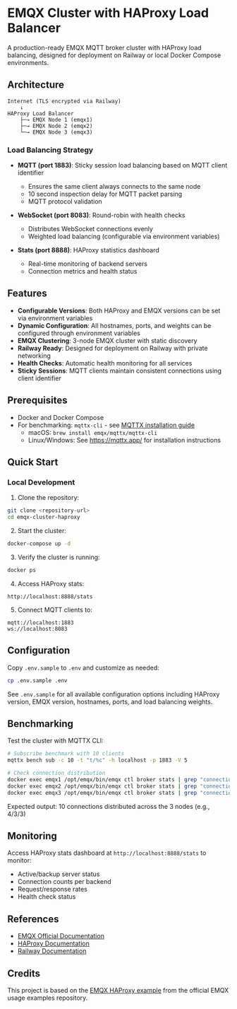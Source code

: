 # EMQX Cluster with HAProxy Load Balancer

A production-ready EMQX MQTT broker cluster with HAProxy load balancing, designed for deployment on Railway or local Docker Compose environments.

## Architecture

```
Internet (TLS encrypted via Railway)
    ↓
HAProxy Load Balancer
    ├─→ EMQX Node 1 (emqx1)
    ├─→ EMQX Node 2 (emqx2)
    └─→ EMQX Node 3 (emqx3)
```

### Load Balancing Strategy

- **MQTT (port 1883)**: Sticky session load balancing based on MQTT client identifier

  - Ensures the same client always connects to the same node
  - 10 second inspection delay for MQTT packet parsing
  - MQTT protocol validation

- **WebSocket (port 8083)**: Round-robin with health checks

  - Distributes WebSocket connections evenly
  - Weighted load balancing (configurable via environment variables)

- **Stats (port 8888)**: HAProxy statistics dashboard
  - Real-time monitoring of backend servers
  - Connection metrics and health status

## Features

- **Configurable Versions**: Both HAProxy and EMQX versions can be set via environment variables
- **Dynamic Configuration**: All hostnames, ports, and weights can be configured through environment variables
- **EMQX Clustering**: 3-node EMQX cluster with static discovery
- **Railway Ready**: Designed for deployment on Railway with private networking
- **Health Checks**: Automatic health monitoring for all services
- **Sticky Sessions**: MQTT clients maintain consistent connections using client identifier

## Prerequisites

- Docker and Docker Compose
- For benchmarking: `mqttx-cli` - see [MQTTX installation guide](https://mqttx.app/)
  - macOS: `brew install emqx/mqttx/mqttx-cli`
  - Linux/Windows: See https://mqttx.app/ for installation instructions

## Quick Start

### Local Development

1. Clone the repository:

```bash
git clone <repository-url>
cd emqx-cluster-haproxy
```

2. Start the cluster:

```bash
docker-compose up -d
```

3. Verify the cluster is running:

```bash
docker ps
```

4. Access HAProxy stats:

```
http://localhost:8888/stats
```

5. Connect MQTT clients to:

```
mqtt://localhost:1883
ws://localhost:8083
```

## Configuration

Copy `.env.sample` to `.env` and customize as needed:

```bash
cp .env.sample .env
```

See `.env.sample` for all available configuration options including HAProxy version, EMQX version, hostnames, ports, and load balancing weights.

## Benchmarking

Test the cluster with MQTTX CLI:

```bash
# Subscribe benchmark with 10 clients
mqttx bench sub -c 10 -t "t/%c" -h localhost -p 1883 -V 5

# Check connection distribution
docker exec emqx1 /opt/emqx/bin/emqx ctl broker stats | grep "connections.count"
docker exec emqx2 /opt/emqx/bin/emqx ctl broker stats | grep "connections.count"
docker exec emqx3 /opt/emqx/bin/emqx ctl broker stats | grep "connections.count"
```

Expected output: 10 connections distributed across the 3 nodes (e.g., 4/3/3)

## Monitoring

Access HAProxy stats dashboard at `http://localhost:8888/stats` to monitor:

- Active/backup server status
- Connection counts per backend
- Request/response rates
- Health check status

## References

- [EMQX Official Documentation](https://docs.emqx.com/)
- [HAProxy Documentation](https://www.haproxy.org/#docs)
- [Railway Documentation](https://docs.railway.app/)

## Credits

This project is based on the [EMQX HAProxy example](https://github.com/emqx/emqx-usage-example/tree/main/mqtt-lb-haproxy) from the official EMQX usage examples repository.
